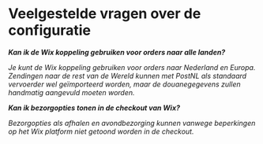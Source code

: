# Veelgestelde vragen over de configuratie

***Kan ik de Wix koppeling gebruiken voor orders naar alle landen?***

_Je kunt de Wix koppeling gebruiken voor orders naar Nederland en Europa.
Zendingen naar de rest van de Wereld kunnen met PostNL als standaard vervoerder
wel geïmporteerd worden, maar de douanegegevens zullen handmatig aangevuld
moeten worden._

***Kan ik bezorgopties tonen in de checkout van Wix?***

_Bezorgopties als afhalen en avondbezorging kunnen vanwege beperkingen op het
Wix platform niet getoond worden in de checkout._
